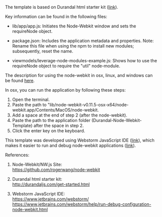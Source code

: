 
The template is based on Durandal html starter kit (<a href="http://durandaljs.com/get-started.html">link<a/>).

Key information can be found in the following files:<br/>

-  lib/app/app.js: Initiates the Node-Webkit window and sets the requireNode object.

-  package.json: Includes the application metadata and properties.
    Note: Rename this file when using the npm to install new modules; subsequently, reset the name.

-  viewmodels/leverage-node-modules-example.js: Shows how to use the requireNode object to require the "util" node-module.

The description for using the node-webkit in osx, linux, and windows can be found <a href="https://github.com/rogerwang/node-webkit">here</a>.

In osx, you can run the application by following these steps:<br/>

1. Open the terminal.<br/>
2. Paste the path to "lib/node-webkit-v0.11.5-osx-x64/node-webkit.app/Contents/MacOS/node-webkit.<br/>
2. Add a space at the end of step 2 (after the node-webkit).<br/>
3. Paste the path to the application folder (Durandal-Node-Webkit-Template) after the space in step 2.<br/>
4. Click the enter key on the keyboard.<br/>

This template was developed using Webstorm JavaScript IDE (<a href="https://www.jetbrains.com/webstorm/">link</a>), which makes it easier to run and debug node-webkit applications (<a href="https://www.jetbrains.com/webstorm/help/run-debug-configuration-node-webkit.html">link</a>).<br/> 



References:

1. Node-Webkit/NW.js Site:<br/>
https://github.com/rogerwang/node-webkit

2. Durandal html starter kit:<br/>
http://durandaljs.com/get-started.html

3. Webstorm JavaScript IDE:<br/>
https://www.jetbrains.com/webstorm/<br/>
https://www.jetbrains.com/webstorm/help/run-debug-configuration-node-webkit.html
